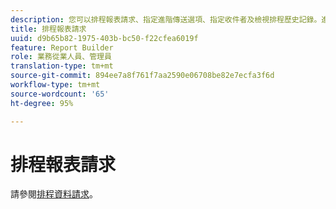 ```yaml
---
description: 您可以排程報表請求、指定進階傳送選項、指定收件者及檢視排程歷史記錄。進階傳送選項可讓您設定要於特定時間或依照時間間隔傳送報表。您也可以指定傳送報表時的檔案格式。
title: 排程報表請求
uuid: d9b65b82-1975-403b-bc50-f22cfea6019f
feature: Report Builder
role: 業務從業人員、管理員
translation-type: tm+mt
source-git-commit: 894ee7a8f761f7aa2590e06708be82e7ecfa3f6d
workflow-type: tm+mt
source-wordcount: '65'
ht-degree: 95%

---
```



# 排程報表請求

請參閱[排程資料請求](/help/analyze/report-builder/t-schedule-a-data-request.md)。
